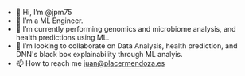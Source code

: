- 👋 Hi, I’m @jpm75
- 👀 I’m a ML Engineer.
- 🌱 I’m currently performing genomics and microbiome analysis, and health predictions using ML.
- 💞️ I’m looking to collaborate on Data Analysis, health prediction, and DNN's black box explainability through ML analyis.
- 📫 How to reach me juan@placermendoza.es

<!---
jpm75/jpm75 is a ✨ special ✨ repository because its `README.md` (this file) appears on your GitHub profile.
You can click the Preview link to take a look at your changes.
--->
